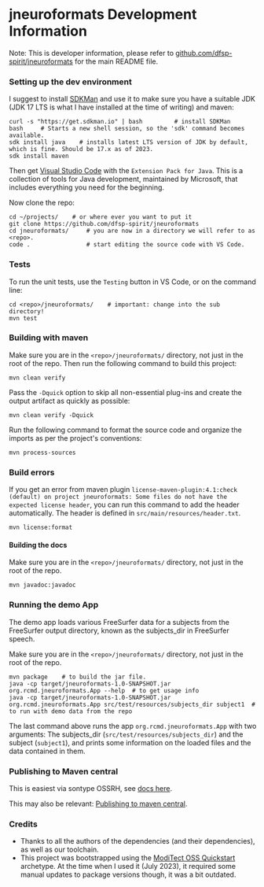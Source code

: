 # jneuroformats Development Information

Note: This is developer information, please refer to [github.com/dfsp-spirit/jneuroformats](https://github.com/dfsp-spirit/jneuroformats) for the main README file.


### Setting up the dev environment

I suggest to install [SDKMan](https://sdkman.io/) and use it to make sure you have a suitable JDK (JDK 17 LTS is what I have installed at the time of writing) and maven:

```shell
curl -s "https://get.sdkman.io" | bash         # install SDKMan
bash     # Starts a new shell session, so the 'sdk' command becomes available.
sdk install java    # installs latest LTS version of JDK by default, which is fine. Should be 17.x as of 2023.
sdk install maven
```

Then get [Visual Studio Code](https://code.visualstudio.com/) with the `Extension Pack for Java`. This is a collection of tools for Java development, maintained by Microsoft, that includes everything you need for the beginning.

Now clone the repo:

```shell
cd ~/projects/    # or where ever you want to put it
git clone https://github.com/dfsp-spirit/jneuroformats
cd jneuroformats/     # you are now in a directory we will refer to as <repo>.
code .                # start editing the source code with VS Code.
```


### Tests

To run the unit tests, use the `Testing` button in VS Code, or on the command line:

```shell
cd <repo>/jneuroformats/    # important: change into the sub directory!
mvn test
```



### Building with maven

Make sure you are in the `<repo>/jneuroformats/` directory, not just in the root of the repo. Then run the following command to build this project:

```shell
mvn clean verify
```

Pass the `-Dquick` option to skip all non-essential plug-ins and create the output artifact as quickly as possible:

```shell
mvn clean verify -Dquick
```

Run the following command to format the source code and organize the imports as per the project's conventions:

```shell
mvn process-sources
```


### Build errors

If you get an error from maven plugin `license-maven-plugin:4.1:check (default) on project jneuroformats: Some files do not have the expected license header`, you can run this command to add the header automatically. The header is defined in `src/main/resources/header.txt`.

```shell
mvn license:format
```

#### Building the docs

Make sure you are in the `<repo>/jneuroformats/` directory, not just in the root of the repo.

```shell
mvn javadoc:javadoc
```

### Running the demo App

The demo app loads various FreeSurfer data for a subjects from the FreeSurfer output directory, known as the subjects_dir in FreeSurfer speech.

Make sure you are in the `<repo>/jneuroformats/` directory, not just in the root of the repo.

```shell
mvn package    # to build the jar file.
java -cp target/jneuroformats-1.0-SNAPSHOT.jar org.rcmd.jneuroformats.App --help  # to get usage info
java -cp target/jneuroformats-1.0-SNAPSHOT.jar org.rcmd.jneuroformats.App src/test/resources/subjects_dir subject1  # to run with demo data from the repo
```

The last command above runs the app `org.rcmd.jneuroformats.App` with two arguments: The subjects_dir (`src/test/resources/subjects_dir`) and the subject (`subject1`), and prints some information on the loaded files and the data contained in them.

### Publishing to Maven central

This is easiest via sontype OSSRH, see [docs here](https://docs.github.com/en/actions/publishing-packages/publishing-java-packages-with-maven).

This may also be relevant: [Publishing to maven central](https://github.com/chhh/sonatype-ossrh-parent/blob/master/publishing-to-maven-central.md).


### Credits


* Thanks to all the authors of the dependencies (and their dependencies), as well as our toolchain.
* This project was bootstrapped using the [ModiTect OSS Quickstart](https://github.com/moditect/oss-quickstart) archetype. At the time when I used it (July 2023), it required some manual updates to package versions though, it was a bit outdated.

